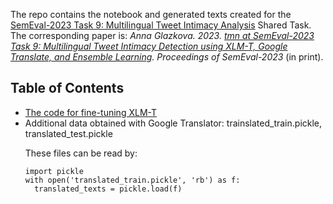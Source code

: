 The repo contains the notebook and generated texts created for the <a href='https://sites.google.com/umich.edu/semeval-2023-tweet-intimacy/home'>
SemEval-2023 Task 9: Multilingual Tweet Intimacy Analysis</a> Shared Task.
The corresponding paper is: <i>Anna Glazkova. 2023. <a href='https://www.researchgate.net/publication/369924964_tmn_at_SemEval-2023_Task_9_Multilingual_Tweet_Intimacy_Detection_using_XLM-T_Google_Translate_and_Ensemble_Learning#fullTextFileContent'>tmn at SemEval-2023 Task 9: Multilingual Tweet Intimacy Detection using XLM-T, Google Translate, and Ensemble Learning</a>. Proceedings of SemEval-2023</i> (in print). 

<h2>Table of Contents</h2>

<ul>
 <li><a href = 'https://github.com/oldaandozerskaya/intimacy_tmn_semeval23_task9/blob/main/tmn_intimacy.py'>The code for fine-tuning XLM-T</a></li>
 <li>Additional data obtained with Google Translator: trainslated_train.pickle, translated_test.pickle</a></li>
 
 These files can be read by:
```
import pickle
with open('translated_train.pickle', 'rb') as f:
  translated_texts = pickle.load(f)
```
</ul>



